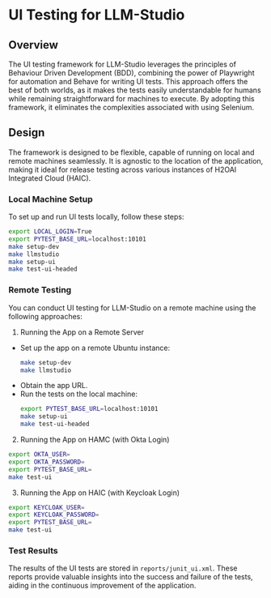 # UI Testing for LLM-Studio
## Overview
The UI testing framework for LLM-Studio leverages the principles of Behaviour Driven Development (BDD), combining the power of Playwright for automation and Behave for writing UI tests. This approach offers the best of both worlds, as it makes the tests easily understandable for humans while remaining straightforward for machines to execute. By adopting this framework, it eliminates the complexities associated with using Selenium.

## Design
The framework is designed to be flexible, capable of running on local and remote machines seamlessly. It is agnostic to the location of the application, making it ideal for release testing across various instances of H2OAI Integrated Cloud (HAIC).

### Local Machine Setup
To set up and run UI tests locally, follow these steps:

```bash
export LOCAL_LOGIN=True
export PYTEST_BASE_URL=localhost:10101
make setup-dev
make llmstudio
make setup-ui
make test-ui-headed
```

### Remote Testing
You can conduct UI testing for LLM-Studio on a remote machine using the following approaches:

1. Running the App on a Remote Server
  - Set up the app on a remote Ubuntu instance:
    ```bash
    make setup-dev
    make llmstudio
    ```
  - Obtain the app URL.
  - Run the tests on the local machine:
    ```bash
    export PYTEST_BASE_URL=localhost:10101
    make setup-ui
    make test-ui-headed
    ```
2. Running the App on HAMC (with Okta Login)
```bash
export OKTA_USER=
export OKTA_PASSWORD=
export PYTEST_BASE_URL=
make test-ui
```

3. Running the App on HAIC (with Keycloak Login)
```bash
export KEYCLOAK_USER=
export KEYCLOAK_PASSWORD=
export PYTEST_BASE_URL=
make test-ui
```

### Test Results
The results of the UI tests are stored in `reports/junit_ui.xml`. These reports provide valuable insights into the success and failure of the tests, aiding in the continuous improvement of the application.
